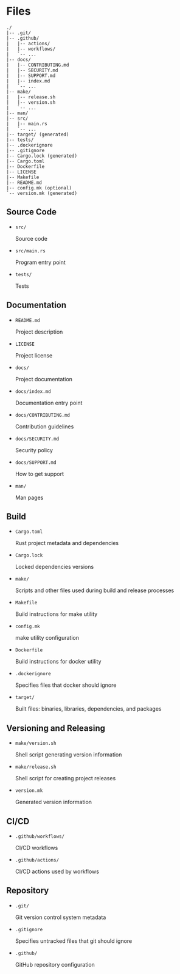 Files
=====

    ./
    |-- .git/
    |-- .github/
    |   |-- actions/
    |   |-- workflows/
    |   `-- ...
    |-- docs/
    |   |-- CONTRIBUTING.md
    |   |-- SECURITY.md
    |   |-- SUPPORT.md
    |   |-- index.md
    |   `-- ...
    |-- make/
    |   |-- release.sh
    |   |-- version.sh
    |   `-- ...
    |-- man/
    |-- src/
    |   |-- main.rs
    |   `-- ...
    |-- target/ (generated)
    |-- tests/
    |-- .dockerignore
    |-- .gitignore
    |-- Cargo.lock (generated)
    |-- Cargo.toml
    |-- Dockerfile
    |-- LICENSE
    |-- Makefile
    |-- README.md
    |-- config.mk (optional)
    `-- version.mk (generated)


Source Code
-----------

- `src/`

  Source code

- `src/main.rs`

  Program entry point

- `tests/`

  Tests


Documentation
-------------

- `README.md`

  Project description

- `LICENSE`

  Project license

- `docs/`

  Project documentation

- `docs/index.md`

  Documentation entry point

- `docs/CONTRIBUTING.md`

  Contribution guidelines

- `docs/SECURITY.md`

  Security policy

- `docs/SUPPORT.md`

  How to get support

- `man/`

  Man pages


Build
-----

- `Cargo.toml`

  Rust project metadata and dependencies

- `Cargo.lock`

  Locked dependencies versions

- `make/`

  Scripts and other files used during build and release processes

- `Makefile`

  Build instructions for make utility

- `config.mk`

  make utility configuration

- `Dockerfile`

  Build instructions for docker utility

- `.dockerignore`

  Specifies files that docker should ignore

- `target/`

  Built files: binaries, libraries, dependencies, and packages


Versioning and Releasing
------------------------

- `make/version.sh`

  Shell script generating version information

- `make/release.sh`

  Shell script for creating project releases

- `version.mk`

  Generated version information


CI/CD
-----

- `.github/workflows/`

  CI/CD workflows

- `.github/actions/`

  CI/CD actions used by workflows


Repository
----------

- `.git/`

  Git version control system metadata

- `.gitignore`

  Specifies untracked files that git should ignore

- `.github/`

  GitHub repository configuration
